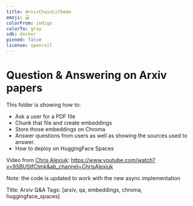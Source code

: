 ```yaml
---
title: ArxivChainLitDemo
emoji: 💻
colorFrom: indigo
colorTo: gray
sdk: docker
pinned: false
license: openrail
---
```


# Question & Answering on Arxiv papers

This folder is showing how to:

- Ask a user for a PDF file
- Chunk that file and create embeddings 
- Store those embeddings on Chroma
- Answer questions from users as well as showing the sources used to answer.
- How to deploy on HuggingFace Spaces

Video from [Chris Alexiuk](https://twitter.com/c_s_ale): https://www.youtube.com/watch?v=9SBUStfCtmk&ab_channel=ChrisAlexiuk

Note: the code is updated to work with the new async implementation

Title: Arxiv Q&A
Tags: [arxiv, qa, embeddings, chroma, huggingface_spaces]